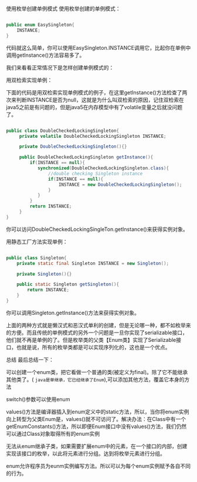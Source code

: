 
使用枚举创建单例模式
使用枚举创建的单例模式：

```java

public enum EasySingleton{
    INSTANCE;
}

```

代码就这么简单，你可以使用EasySingleton.INSTANCE调用它，比起你在单例中调用getInstance()方法容易多了。

我们来看看正常情况下是怎样创建单例模式的：

用双检索实现单例：

下面的代码是用双检索实现单例模式的例子，在这里getInstance()方法检查了两次来判断INSTANCE是否为null，这就是为什么叫双检索的原因，记住双检索在java5之前是有问题的，但是java5在内存模型中有了volatile变量之后就没问题了。

```java

public class DoubleCheckedLockingSingleton{
     private volatile DoubleCheckedLockingSingleton INSTANCE;

     private DoubleCheckedLockingSingleton(){}

     public DoubleCheckedLockingSingleton getInstance(){
         if(INSTANCE == null){
            synchronized(DoubleCheckedLockingSingleton.class){
                //double checking Singleton instance
                if(INSTANCE == null){
                    INSTANCE = new DoubleCheckedLockingSingleton();
                }
            }
         }
         return INSTANCE;
     }
}

```

你可以访问DoubleCheckedLockingSingleTon.getInstance()来获得实例对象。

用静态工厂方法实现单例：

```java

public class Singleton{
    private static final Singleton INSTANCE = new Singleton();

    private Singleton(){}

    public static Singleton getSingleton(){
        return INSTANCE;
    }
}

```
你可以调用Singleton.getInstance()方法来获得实例对象。

上面的两种方式就是懒汉式和恶汉式单利的创建，但是无论哪一种，都不如枚举来的方便。而且传统的单例模式的另外一个问题是一旦你实现了serializable接口，他们就不再是单例的了。但是枚举类的父类【Enum类】实现了Serializable接口，也就是说，所有的枚举类都是可以实现序列化的，这也是一个优点。

总结
最后总结一下：

可以创建一个enum类，把它看做一个普通的类(被定义为final)。除了它不能继承其他类了。( ` java是单继承，它已经继承了Enum `),可以添加其他方法，覆盖它本身的方法 

switch()参数可以使用enum 

values()方法是编译器插入到enum定义中的static方法，所以，当你将enum实例向上转型为父类Enum是，values()就不可访问了。解决办法：在Class中有一个getEnumConstants()方法，所以即便Enum接口中没有values()方法，我们仍然可以通过Class对象取得所有的enum实例 

无法从enum继承子类，如果需要扩展enum中的元素，在一个接口的内部，创建实现该接口的枚举，以此将元素进行分组。达到将枚举元素进行分组。 

enum允许程序员为eunm实例编写方法。所以可以为每个enum实例赋予各自不同的行为。 
